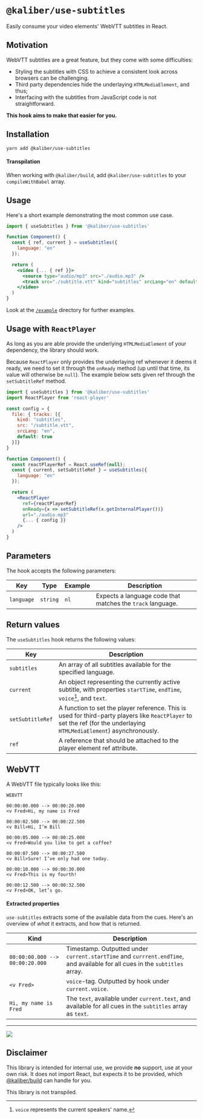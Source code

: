 # `@kaliber/use-subtitles`
Easily consume your video elements' WebVTT subtitles in React.

## Motivation
WebVTT subtitles are a great feature, but they come with some difficulties:
- Styling the subtitles with CSS to achieve a consistent look across browsers can be challenging.
- Third party dependencies hide the underlaying `HTMLMediaElement`, and thus;
- Interfacing with the subtitles from JavaScript code is not straightforward.

**This hook aims to make that easier for you.**

## Installation

```
yarn add @kaliber/use-subtitles
```

#### Transpilation

When working with `@kaliber/build`, add `@kaliber/use-subtitles` to your `compileWithBabel` array. 

## Usage
Here's a short example demonstrating the most common use case.


```jsx
import { useSubtitles } from '@kaliber/use-subtitles'

function Component() {
  const { ref, current } = useSubtitles({
    language: "en"
  });

  return (
    <video {... { ref }}>
      <source type="audio/mp3" src="./audio.mp3" />
      <track src="./subtitle.vtt" kind="subtitles" srcLang="en" default />
    </video>
  )
}
```

Look at the [`/example`](/example) directory for further examples.

## Usage with `ReactPlayer`
As long as you are able provide the underlying `HTMLMediaElement` of your dependency, the library should work.

Because `ReactPlayer` only provides the underlaying ref whenever it deems it ready, we need to set it through the `onReady` method (up until that time, its value will otherwise be `null`). The example below sets given ref through the `setSubtitleRef` method.

```jsx
import { useSubtitles } from '@kaliber/use-subtitles'
import ReactPlayer from 'react-player'

const config = {
  file: { tracks: [{
    kind: "subtitles",
    src: "/subtitle.vtt",
    srcLang: "en",
    default: true
  }]}
}

function Component() {
  const reactPlayerRef = React.useRef(null);
  const { current, setSubtitleRef } = useSubtitles({
    language: "en"
  });

  return (
    <ReactPlayer
      ref={reactPlayerRef}
      onReady={x => setSubtitleRef(x.getInternalPlayer())}
      url="./audio.mp3"
      {... { config }}
    />
  )
}
```

## Parameters
The hook accepts the following parameters:

| Key          | Type          | Example | Description   |
| ------------- | ------------- | ------------- | --- |
| `language`  | `string`  | `nl` | Expects a language code that matches the `track` language.  |

## Return values
The `useSubtitles` hook returns the following values:

| Key            | Description                                                                                                    |
|-----------------|---------------------------------------------------------------------------------------------------------------|
| `subtitles`     | An array of all subtitles available for the specified language.                                              |
| `current`       | An object representing the currently active subtitle, with properties `startTime`, `endTime`, `voice`[^1], and `text`. |
| `setSubtitleRef`| A function to set the player reference. This is used for third-party players like `ReactPlayer` to set the ref (for the underlaying `HTMLMediaElement`) asynchronously. |
| `ref`           | A reference that should be attached to the player element ref attribute.                                    |

[^1]: `voice` represents the current speakers' name.

## WebVTT
A WebVTT file typically looks like this: 

```vtt
WEBVTT

00:00:00.000 --> 00:00:20.000
<v Fred>Hi, my name is Fred

00:00:02.500 --> 00:00:22.500
<v Bill>Hi, I’m Bill

00:00:05.000 --> 00:00:25.000
<v Fred>Would you like to get a coffee?

00:00:07.500 --> 00:00:27.500
<v Bill>Sure! I’ve only had one today.

00:00:10.000 --> 00:00:30.000
<v Fred>This is my fourth!

00:00:12.500 --> 00:00:32.500
<v Fred>OK, let’s go.
```

#### Extracted properties
`use-subtitles` extracts some of the available data from the cues. Here's an overview of _what_ it extracts, and how that is returned.

| Kind | Description |
| ---- | ----------- |
| `00:00:00.000 --> 00:00:20.000` | Timestamp. Outputted under `current.startTime` and `currrent.endTime`, and available for all cues in the `subtitles` array. |
| `<v Fred>` | `voice`-tag. Outputted by hook under `current.voice`. |
| `Hi, my name is Fred` | The `text`, available under `current.text`, and available for all cues in the `subtitles` array as `text`. |

---

![](https://media.giphy.com/media/kKJ8YFi1VVhHFudiz2/giphy.gif)

## Disclaimer
This library is intended for internal use, we provide __no__ support, use at your own risk. It does not import React, but expects it to be provided, which [@kaliber/build](https://kaliberjs.github.io/build/) can handle for you.

This library is not transpiled.
